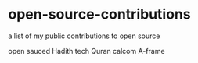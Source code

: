 # open-source-contributions
a list of my public contributions to open source

open sauced
Hadith tech
Quran 
calcom 
A-frame

